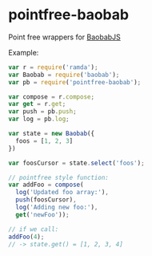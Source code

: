 # pointfree-baobab
Point free wrappers for [BaobabJS](https://github.com/Yomguithereal/baobab)

Example:

```javascript
var r = require('ramda');
var Baobab = require('baobab');
var pb = require('pointfree-baobab');

var compose = r.compose;
var get = r.get;
var push = pb.push;
var log = pb.log;

var state = new Baobab({
  foos = [1, 2, 3]
})

var foosCursor = state.select('foos');

// pointfree style function:
var addFoo = compose(
  log('Updated foo array:'),
  push(foosCursor),
  log('Adding new foo:'),
  get('newFoo'));

// if we call:
addFoo(4);
// -> state.get() = [1, 2, 3, 4]
```
